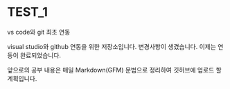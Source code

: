 # TEST_1

vs code와 git 최초 연동

visual studio와 github 연동을 위한 저장소입니다. 변경사항이 생겼습니다.
이제는 연동이 완료되었습니다.

앞으로의 공부 내용은 매일 Markdown(GFM) 문법으로 정리하여 깃허브에 업로드 할 계획입니다.
